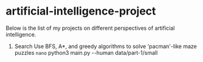 # artificial-intelligence-project
Below is the list of my projects on different perspectives of artificial intelligence.
1. Search 
Use BFS, A*, and greedy algorithms to solve 'pacman'-like maze puzzles
`nano` python3 main.py --human data/part-1/small
